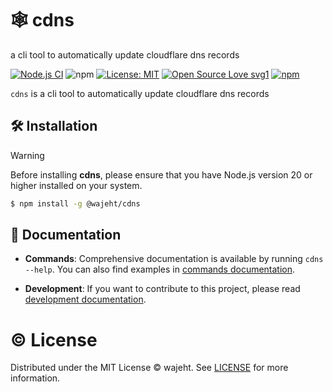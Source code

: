 # 🕸️ cdns

a cli tool to automatically update cloudflare dns records

[![Node.js CI](https://github.com/wajeht/cdns/actions/workflows/ci.yml/badge.svg?branch=main)](https://github.com/wajeht/cdns/actions/workflows/ci.yml) ![npm](https://img.shields.io/npm/dw/%40wajeht%2Fcdns)
[![License: MIT](https://img.shields.io/badge/License-MIT-blue.svg)](https://github.com/wajeht/type/blob/main/LICENSE) [![Open Source Love svg1](https://badges.frapsoft.com/os/v1/open-source.svg?v=103)](https://github.com/wajeht/cdns) [![npm](https://img.shields.io/npm/v/%40wajeht%2Fcdns)](https://www.npmjs.com/package/@wajeht/cdns)

`cdns` is a cli tool to automatically update cloudflare dns records

## 🛠️ Installation

> [!WARNING]
> Before installing **cdns**, please ensure that you have Node.js version 20 or higher installed on your system.

```bash
$ npm install -g @wajeht/cdns
```

## 📖 Documentation

- **Commands**: Comprehensive documentation is available by running `cdns --help`. You can also find examples in [commands documentation](./docs/manual.md).

- **Development**: If you want to contribute to this project, please read [development documentation](./docs/development.md).

# © License

Distributed under the MIT License © wajeht. See [LICENSE](./LICENSE) for more information.
